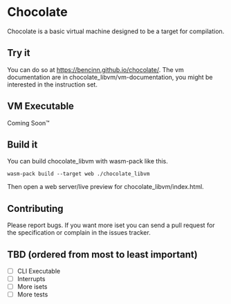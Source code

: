 # Chocolate
Chocolate is a basic virtual machine designed to be a target for compilation.

## Try it
You can do so at https://bencinn.github.io/chocolate/.
The vm documentation are in chocolate_libvm/vm-documentation, you might be interested in the instruction set.

## VM Executable
Coming Soon™️

## Build it
You can build chocolate_libvm with wasm-pack like this.
```
wasm-pack build --target web ./chocolate_libvm
```
Then open a web server/live preview for chocolate_libvm/index.html.

## Contributing
Please report bugs.
If you want more iset you can send a pull request for the specification or complain in the issues tracker.

## TBD (ordered from most to least important)
- [ ] CLI Executable
- [ ] Interrupts
- [ ] More isets
- [ ] More tests
